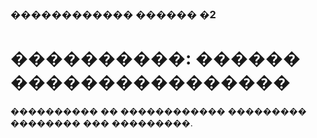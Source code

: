 



### ������������ ������ �2
# ����������: ������ ����������������

���������� �� ������������ ��������� �������� ��� ���������.